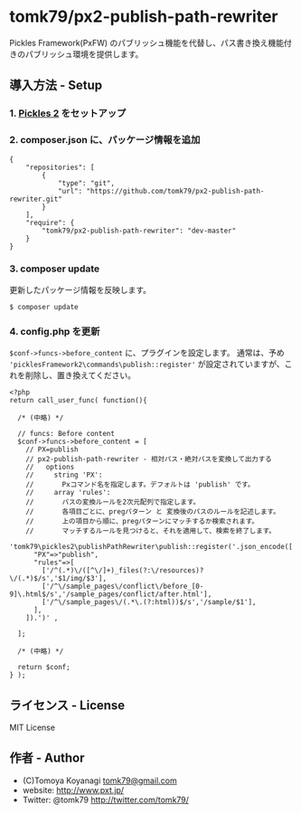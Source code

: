 # tomk79/px2-publish-path-rewriter

Pickles Framework(PxFW) のパブリッシュ機能を代替し、パス書き換え機能付きのパブリッシュ環境を提供します。

## 導入方法 - Setup

### 1. [Pickles 2](http://pickles2.pxt.jp/) をセットアップ

### 2. composer.json に、パッケージ情報を追加

```
{
    "repositories": [
        {
            "type": "git",
            "url": "https://github.com/tomk79/px2-publish-path-rewriter.git"
        }
    ],
    "require": {
        "tomk79/px2-publish-path-rewriter": "dev-master"
    }
}
```

### 3. composer update

更新したパッケージ情報を反映します。

```
$ composer update
```

### 4. config.php を更新

`$conf->funcs->before_content` に、プラグインを設定します。
通常は、予め `'picklesFramework2\commands\publish::register'` が設定されていますが、これを削除し、置き換えてください。

```
<?php
return call_user_func( function(){

  /* (中略) */

  // funcs: Before content
  $conf->funcs->before_content = [
    // PX=publish
    // px2-publish-path-rewriter - 相対パス・絶対パスを変換して出力する
    //   options
    //     string 'PX':
    //       Pxコマンド名を指定します。デフォルトは 'publish' です。
    //     array 'rules':
    //       パスの変換ルールを2次元配列で指定します。
    //       各項目ごとに、pregパターン と 変換後のパスのルールを記述します。
    //       上の項目から順に、pregパターンにマッチするか検索されます。
    //       マッチするルールを見つけると、それを適用して、検索を終了します。
    'tomk79\pickles2\publishPathRewriter\publish::register('.json_encode([
      "PX"=>"publish",
      "rules"=>[
        ['/^(.*)\/([^\/]+)_files(?:\/resources)?\/(.*)$/s','$1/img/$3'],
        ['/^\/sample_pages\/conflict\/before_[0-9]\.html$/s','/sample_pages/conflict/after.html'],
        ['/^\/sample_pages\/(.*\.(?:html))$/s','/sample/$1'],
      ],
    ]).')' ,

  ];

  /* (中略) */

  return $conf;
} );
```


## ライセンス - License

MIT License


## 作者 - Author

- (C)Tomoya Koyanagi <tomk79@gmail.com>
- website: <http://www.pxt.jp/>
- Twitter: @tomk79 <http://twitter.com/tomk79/>
